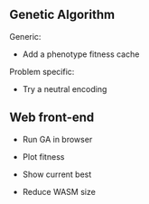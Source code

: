 Genetic Algorithm
-----------------

Generic:
- Add a phenotype fitness cache

Problem specific:
- Try a neutral encoding

Web front-end
-------------

- Run GA in browser
- Plot fitness
- Show current best

- Reduce WASM size